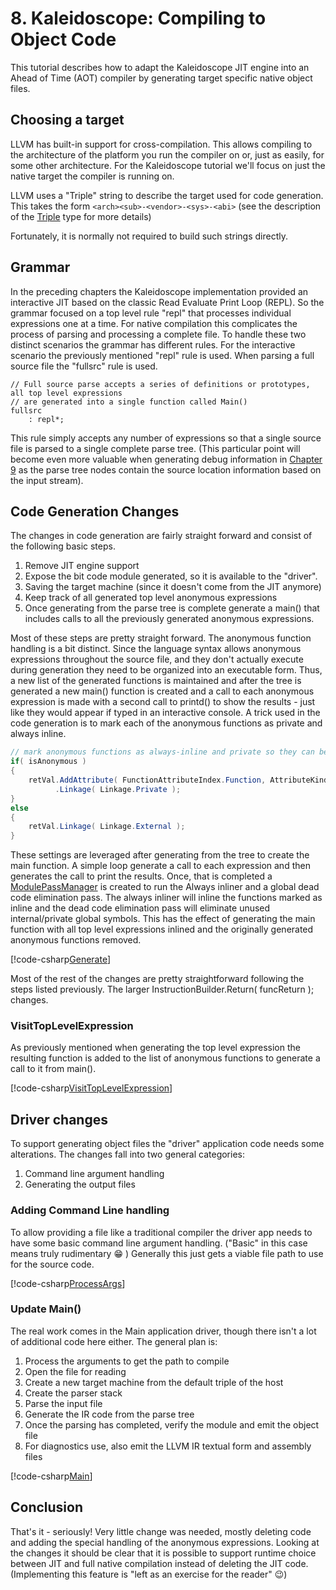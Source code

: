 # 8. Kaleidoscope: Compiling to Object Code
This tutorial describes how to adapt the Kaleidoscope JIT engine into an Ahead of Time (AOT) compiler
by generating target specific native object files.

## Choosing a target
LLVM has built-in support for cross-compilation. This allows compiling to the architecture of the platform
you run the compiler on or, just as easily, for some other architecture. For the Kaleidoscope tutorial we'll
focus on just the native target the compiler is running on.

LLVM uses a "Triple" string to describe the target used for code generation. This takes the form `<arch><sub>-<vendor>-<sys>-<abi>`
(see the description of the [Triple](xref:Llvm.NET.Triple) type for more details)

Fortunately, it is normally not required to build such strings directly. 

## Grammar
In the preceding chapters the Kaleidoscope implementation provided an interactive JIT based on the classic
Read Evaluate Print Loop (REPL). So the grammar focused on a top level rule "repl" that processes individual
expressions one at a time. For native compilation this complicates the process of parsing and processing a
complete file. To handle these two distinct scenarios the grammar has different rules. For the interactive
scenario the previously mentioned "repl" rule is used. When parsing a full source file the "fullsrc" rule
is used.

```antlr
// Full source parse accepts a series of definitions or prototypes, all top level expressions
// are generated into a single function called Main()
fullsrc
    : repl*;
```

This rule simply accepts any number of expressions so that a single source file is parsed to a single
complete parse tree. (This particular point will become even more valuable when generating debug information
in [Chapter 9](Kaleidoscope-ch9.md) as the parse tree nodes contain the source location information based on the input stream).

## Code Generation Changes
The changes in code generation are fairly straight forward and consist of the following basic steps.
1. Remove JIT engine support
2. Expose the bit code module generated, so it is available to the "driver".
3. Saving the target machine (since it doesn't come from the JIT anymore)
4. Keep track of all generated top level anonymous expressions
5. Once generating from the parse tree is complete generate a main() that includes calls to all the
previously generated anonymous expressions.

Most of these steps are pretty straight forward. The anonymous function handling is a bit distinct.
Since the language syntax allows anonymous expressions throughout the source file, and they don't
actually execute during generation they need to be organized into an executable form. Thus, a new
list of the generated functions is maintained and after the tree is generated a new main() function
is created and a call to each anonymous expression is made with a second call to printd() to show
the results - just like they would appear if typed in an interactive console. A trick used in the
code generation is to mark each of the anonymous functions as private and always inline. 

```C#
// mark anonymous functions as always-inline and private so they can be inlined and then removed
if( isAnonymous )
{
    retVal.AddAttribute( FunctionAttributeIndex.Function, AttributeKind.AlwaysInline )
          .Linkage( Linkage.Private );
}
else
{
    retVal.Linkage( Linkage.External );
}
```

These settings are leveraged after generating from the tree to create the main function. A simple
loop generate a call to each expression and then generates the call to print the results. Once, that
is completed a [ModulePassManager](xref:Llvm.NET.Transforms.ModulePassManager) is created to run
the Always inliner and a global dead code elimination pass. The always inliner will inline the functions
marked as inline and the dead code elimination pass will eliminate unused internal/private global symbols.
This has the effect of generating the main function with all top level expressions inlined and the originally
generated anonymous functions removed. 

[!code-csharp[Generate](../../../Samples/Kaleidoscope/Chapter8/CodeGenerator.cs#Generate)]

Most of the rest of the changes are pretty straightforward following the steps listed previously. The larger
                 InstructionBuilder.Return( funcReturn );
changes.

### VisitTopLevelExpression
As previously mentioned when generating the top level expression the resulting function is added to the
list of anonymous functions to generate a call to it from main().

[!code-csharp[VisitTopLevelExpression](../../../Samples/Kaleidoscope/Chapter8/CodeGenerator.cs#VisitTopLevelExpression)]


## Driver changes
To support generating object files the "driver" application code needs some alterations. The changes
fall into two general categories:

1. Command line argument handling
2. Generating the output files

### Adding Command Line handling
To allow providing a file like a traditional compiler the driver app needs to have some basic
command line argument handling. ("Basic" in this case means truly rudimentary :grin: )
Generally this just gets a viable file path to use for the source code.

[!code-csharp[ProcessArgs](../../../Samples/Kaleidoscope/Chapter8/Program.cs#ProcessArgs)]

### Update Main()
The real work comes in the Main application driver, though there isn't a lot of additional code
here either. The general plan is:
1. Process the arguments to get the path to compile
2. Open the file for reading
3. Create a new target machine from the default triple of the host
4. Create the parser stack
5. Parse the input file
6. Generate the IR code from the parse tree
7. Once the parsing has completed, verify the module and emit the object file
8. For diagnostics use, also emit the LLVM IR textual form and assembly files

[!code-csharp[Main](../../../Samples/Kaleidoscope/Chapter8/Program.cs#Main)]

## Conclusion
That's it - seriously! Very little change was needed, mostly deleting code and adding the special handling of the
anonymous expressions. Looking at the changes it should be clear that it is possible to support runtime choice
between JIT and full native compilation instead of deleting the JIT code. (Implementing this feature is
"left as an exercise for the reader" :wink:)




